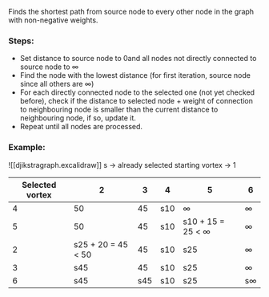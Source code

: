 Finds the shortest path from source node to every other node in the graph with non-negative weights.
### Steps:
- Set distance to source node to 0and all nodes not directly connected to source node to $\infty$
- Find the node with the lowest distance (for first iteration, source node since all others are $\infty$)
- For each directly connected node to the selected one (not yet checked before), check if the distance to selected node + weight of connection to neighbouring node is smaller than the current distance to neighbouring node, if so, update it.
- Repeat until all nodes are processed.

### Example:
![[djikstragraph.excalidraw]]
s -> already selected
starting vortex -> 1

| Selected vortex | 2                  | 3   | 4   | 5                        | 6         |
| --------------- | ------------------ | --- | --- | ------------------------ | --------- |
| 4               | 50                 | 45  | s10 | $\infty$                 | $\infty$  |
| 5               | 50                 | 45  | s10 | s10 + 15 = 25 < $\infty$ | $\infty$  |
| 2               | s25 + 20 = 45 < 50 | 45  | s10 | s25                      | $\infty$  |
| 3               | s45                | 45  | s10 | s25                      | $\infty$  |
| 6               | s45                | s45 | s10 | s25                      | s$\infty$ |
